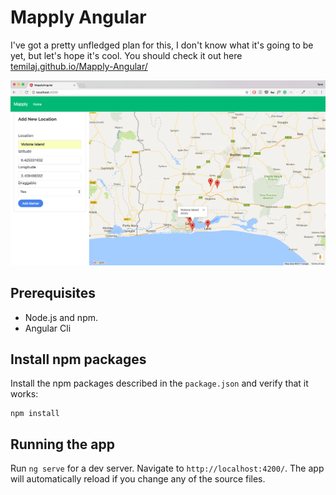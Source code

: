 # Mapply Angular

I've got a pretty unfledged plan for this, I don't know what it's going to be yet, but let's hope it's cool.
You should check it out here [temilaj.github.io/Mapply-Angular/](temilaj.github.io/Mapply-Angular/)

![Mapply Image](/mapply.png)

## Prerequisites

- Node.js and npm.
- Angular Cli

## Install npm packages

Install the npm packages described in the `package.json` and verify that it works:

```shell
npm install
```

## Running the app

Run `ng serve` for a dev server. Navigate to `http://localhost:4200/`. The app will automatically reload if you change any of the source files.


